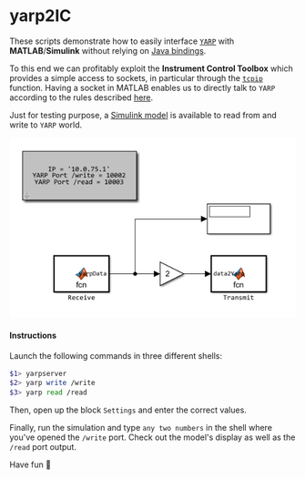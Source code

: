 # yarp2IC

These scripts demonstrate how to easily interface [`YARP`](https://github.com/robotology/yarp)
with **MATLAB**/**Simulink** without relying on [Java bindings](http://wiki.icub.org/yarpdoc/yarp_swig.html).

To this end we can profitably exploit the **Instrument Control Toolbox**
which provides a simple access to sockets, in particular through the [`tcpip`](http://www.mathworks.com/help/instrument/tcpip.html) function.
Having a socket in MATLAB enables us to directly talk to `YARP` according to the rules described
[here](http://wiki.icub.org/yarpdoc/yarp_without_yarp.html).

Just for testing purpose, a [Simulink model](/yarpSimTest.mdl)
is available to read from and write to `YARP` world.

![model](/assets/model.png)

#### Instructions
Launch the following commands in three different shells:

```sh
$1> yarpserver
$2> yarp write /write
$3> yarp read /read
```

Then, open up the block `Settings` and enter the correct values. 

Finally, run the simulation and type `any two numbers` in the shell where you've opened
the `/write` port. Check out the model's display as well as the `/read` port output.

Have fun :tada:
